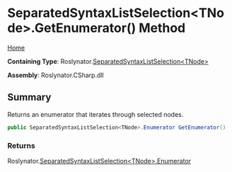 <a name="_top"></a>

# SeparatedSyntaxListSelection\<TNode>\.GetEnumerator\(\) Method

[Home](../../../README.md#_top)

**Containing Type**: Roslynator\.[SeparatedSyntaxListSelection\<TNode>](../README.md#_top)

**Assembly**: Roslynator\.CSharp\.dll

## Summary

Returns an enumerator that iterates through selected nodes\.

```csharp
public SeparatedSyntaxListSelection<TNode>.Enumerator GetEnumerator()
```

### Returns

Roslynator\.[SeparatedSyntaxListSelection\<TNode>.Enumerator](../Enumerator/README.md#_top)

